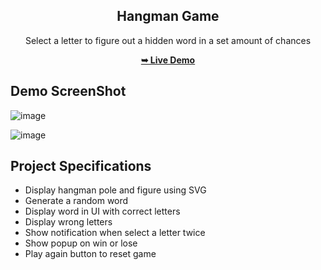 <div align="center">
 <h2 align="center">Hangman Game</h2>
 
Select a letter to figure out a hidden word in a set amount of chances
 
<a href="https://c0dewithlokesh.github.io/vanillawebprojects/Hangman%20Game/"><strong>➥ Live Demo</strong></a>
</div>

## Demo ScreenShot

![image](https://user-images.githubusercontent.com/77185999/234639895-7f5bec46-9d48-446b-a005-64aff670278e.png)

![image](https://user-images.githubusercontent.com/77185999/234640012-3afac47b-aa04-463d-ba28-0b71e2acd1da.png)

## Project Specifications

- Display hangman pole and figure using SVG
- Generate a random word
- Display word in UI with correct letters
- Display wrong letters
- Show notification when select a letter twice
- Show popup on win or lose
- Play again button to reset game
